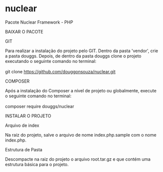 # nuclear
Pacote Nuclear Framework - PHP

BAIXAR O PACOTE

GIT

  Para realizar a instalação do projeto pelo GIT. Dentro da pasta 'vendor', crie a pasta douggs.
  Depois, de dentro da pasta douggs clone o projeto executando o seguinte comando no terminal: 
    <br><br>git clone https://github.com/douggonsouza/nuclear.git

COMPOSER

  Após a instalação do Composer a nível de projeto ou globalmente, execute o seguinte comando no terminal:
    <br><br>composer require douggs/nuclear

INSTALAR O PROJETO

Arquivo de index

  Na raiz do projeto, salve o arquivo de nome index.php.sample com o nome index.php.
  
Estrutura de Pasta

  Descompacte na raiz do projeto o arquivo root.tar.gz e que contém uma estrutura básica para o projeto.
  




